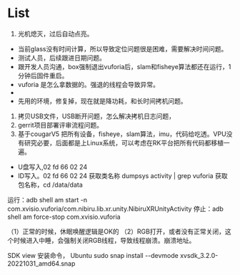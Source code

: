 # List 
1. 光机熄灭，过后自动点亮。
- 当前glass没有时间计算，所以导致定位问题很是困难，需要解决时间问题。
- 测试人员，后续跟进日期问题。
- 跟开发人员沟通，box强制退出vuforia后，slam和fisheye算法都还在运行，1分钟后固件重启。
- vuforia 是怎么拿数据的。强退的线程会导致异常。
- 
- 先用的环境，修复掉，现在就是降功耗，和长时间拷机问题。
1. 拷贝USB文件，USB断开问题，怎么解决拷机日志问题，
2. gerrit项目部署评审流程问题。
3. 基于cougarV5 把所有设备，fisheye，slam算法，imu，代码给吃透。VPU没有研究必要，后面都是上Linux系统，可以考虑在RK平台把所有代码都移植一遍。


- U盘写入,02 fd 66 02 24 
- ID写入。02 fd 66 02 24 
获取类名称
dumpsys activity | grep vuforia
获取包名称，cd /data/data



运行：adb shell am start -n  com.xvisio.vuforia/com.nibiru.lib.xr.unity.NibiruXRUnityActivity
停止：adb shell am force-stop  com.xvisio.vuforia

（1）正常的时候，休眠唤醒逻辑是OK的
（2）RGB打开，或者没有正常关闭，这个时候进入中睡，会强制关闭RGB线程，导致线程崩溃。崩溃地址。

SDK view 安装命令， Ubuntu
sudo snap install --devmode xvsdk_3.2.0-20221031_amd64.snap


